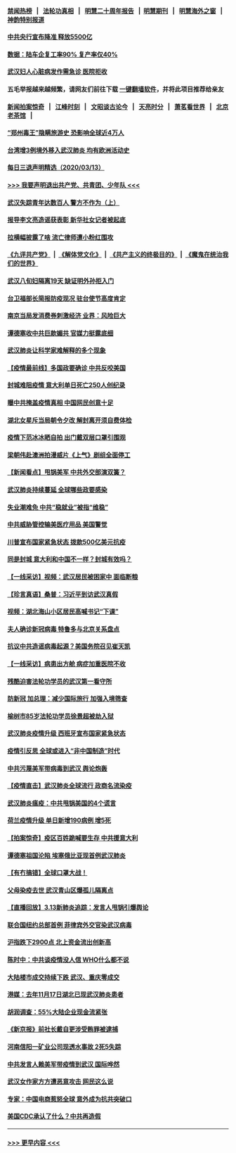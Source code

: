 #### [禁闻热榜](热点新闻.md?=0)  &nbsp;&nbsp;|&nbsp;&nbsp; [法轮功真相](https://github.com/gfw-breaker/truth/blob/master/README.md?=0) &nbsp;&nbsp;|&nbsp;&nbsp; [明慧二十周年报告](https://github.com/gfw-breaker/mh-reports/blob/master/README.md?=0) &nbsp;&nbsp;|&nbsp;&nbsp;[明慧期刊](https://github.com/gfw-breaker/mh-qikan) &nbsp;&nbsp;|&nbsp;&nbsp; [明慧海外之窗](https://github.com/gfw-breaker/mh-news/blob/master/README.md?=0) &nbsp;&nbsp;|&nbsp;&nbsp; [神韵特别报道](https://github.com/gfw-breaker/mh-news/blob/master/shenyun.md?=0)
#### [中共央行宣布降准 释放5500亿](../pages/nsc413/n11939601.md?t=03142031) 
#### [数据：陆车企复工率90% 复产率仅40%](../pages/nsc413/n11939936.md?t=03142031) 
#### [武汉妇人心脏病发作需急诊 医院拒收](../pages/nsc413/n11939919.md?t=03142031) 
#### 五毛举报越来越频繁，请网友们前往下载 [一键翻墙软件](https://github.com/gfw-breaker/ssr-accounts)，并将此项目推荐给亲友
#### [新闻拍案惊奇](https://github.com/gfw-breaker/banned-news/blob/master/pages/link4.md) &nbsp;&nbsp;|&nbsp;&nbsp; [江峰时刻](https://github.com/gfw-breaker/banned-news/blob/master/pages/link4.md) &nbsp;&nbsp;|&nbsp;&nbsp; [文昭谈古论今](https://github.com/gfw-breaker/banned-news/blob/master/pages/link4.md) &nbsp;&nbsp;|&nbsp;&nbsp; [天亮时分](https://github.com/gfw-breaker/banned-news/blob/master/pages/link4.md) &nbsp;&nbsp;|&nbsp;&nbsp; [萧茗看世界](https://github.com/gfw-breaker/banned-news/blob/master/pages/link4.md) &nbsp;&nbsp;|&nbsp;&nbsp; [北京老茶馆](https://github.com/gfw-breaker/banned-news/blob/master/pages/link4.md) &nbsp;&nbsp;|&nbsp;&nbsp; 
#### [“郑州毒王”隐瞒旅游史 恐影响全球近4万人](../pages/nsc413/n11940024.md?t=03142031) 
#### [台湾增3例境外移入武汉肺炎 均有欧洲活动史](../pages/nsc413/n11939939.md?t=03142031) 
#### [每日三退声明精选（2020/03/13）](../pages/nsc413/n11940013.md?t=03142031) 
#### [>>> 我要声明退出共产党、共青团、少年队 <<<](https://github.com/begood0513/goodnews/blob/master/quit/letter.md) 
#### [武汉失踪青年达数百人 警方不作为（上）](../pages/nsc413/n11939304.md?t=03142031) 
#### [报导李文亮造谣获表彰 新华社女记者被起底](../pages/nsc413/n11939689.md?t=03142031) 
#### [拉横幅披露了啥 流亡律师遭小粉红围攻](../pages/nsc413/n11939635.md?t=03142031) 
#### [《九评共产党》](https://github.com/begood0513/9ping.md/blob/master/README.md) &nbsp;|&nbsp; [《解体党文化》](../../../../jtdwh.md/blob/master/README.md)  &nbsp;|&nbsp; [《共产主义的终极目的》](../../../../gczydzjmd.md/blob/master/README.md) &nbsp;|&nbsp; [《魔鬼在统治我们的世界》](../../../../mgztzwmdsj.md/blob/master/README.md) 
#### [武汉八旬妇隔离19天 缺证明外孙拒入门](../pages/nsc413/n11939610.md?t=03142031) 
#### [台卫福部长简报防疫现况 驻台使节高度肯定](../pages/nsc413/n11939596.md?t=03142031) 
#### [南京当局发消费券刺激经济 业界：风险巨大](../pages/nsc413/n11939302.md?t=03142031) 
#### [谭德塞收中共巨款媚共 官媒力挺露底细](../pages/nsc413/n11939007.md?t=03142031) 
#### [武汉肺炎让科学家难解释的多个现象](../pages/nsc413/n11938553.md?t=03142031) 
#### [【疫情最前线】多国政要确诊 中共反咬美国](../pages/nsc413/n11938734.md?t=03142031) 
#### [封城难阻疫情 意大利单日死亡250人创纪录](../pages/nsc413/n11939185.md?t=03142031) 
#### [曝中共掩盖疫情真相 中国网民创意十足](../pages/nsc413/n11939039.md?t=03142031) 
#### [湖北女星斥当局朝令夕改 解封离开须自费体检](../pages/nsc413/n11938864.md?t=03142031) 
#### [疫情下范冰冰晒自拍 出门戴双层口罩引围观](../pages/nsc413/n11938952.md?t=03142031) 
#### [梁朝伟赴澳洲拍漫威片《上气》剧组全面停工](../pages/nsc413/n11938685.md?t=03142031) 
#### [【新闻看点】甩锅美军 中共外交部演双簧？](../pages/nsc413/n11938828.md?t=03142031) 
#### [武汉肺炎持续蔓延 全球哪些政要感染](../pages/nsc413/n11938672.md?t=03142031) 
#### [失业潮难免 中共“稳就业”被指“维稳”](../pages/nsc413/n11938974.md?t=03142031) 
#### [中共威胁管控输美医疗用品 美国警觉](../pages/nsc413/n11938602.md?t=03142031) 
#### [川普宣布国家紧急状态 拨款500亿美元抗疫](../pages/nsc413/n11939032.md?t=03142031) 
#### [同是封城 意大利和中国不一样？封城有效吗？](../pages/nsc413/n11938855.md?t=03142031) 
#### [【一线采访】视频：武汉居民被困家中 面临断粮](../pages/nsc413/n11938946.md?t=03142031) 
#### [【珍言真语】桑普：习近平到访武汉真假](../pages/nsc413/n11938896.md?t=03142031) 
#### [视频：湖北海山小区居民高喊书记“下课”](../pages/nsc413/n11938914.md?t=03142031) 
#### [夫人确诊新冠病毒 特鲁多与北京关系盘点](../pages/nsc413/n11938748.md?t=03142031) 
#### [抗议中共造谣病毒起源？美国务院召见崔天凯](../pages/nsc413/n11938747.md?t=03142031) 
#### [【一线采访】病患出方舱 病症加重医院不收](../pages/nsc413/n11938627.md?t=03142031) 
#### [残酷迫害法轮功学员的武汉第一看守所](../pages/nsc413/n11935225.md?t=03142031) 
#### [防新冠 加总理：减少国际旅行 加强入境筛查](../pages/nsc413/n11938771.md?t=03142031) 
#### [榆树市85岁法轮功学员徐景超被劫入狱](../pages/nsc413/n11937879.md?t=03142031) 
#### [武汉肺炎疫情升级 西班牙宣布国家紧急状态](../pages/nsc413/n11938701.md?t=03142031) 
#### [疫情引反思 全球或进入“非中国制造”时代](../pages/nsc413/n11938632.md?t=03142031) 
#### [中共污蔑美军带病毒到武汉 舆论炮轰](../pages/nsc413/n11938582.md?t=03142031) 
#### [【疫情直击】武汉肺炎全球流行 政商名流染疫](../pages/nsc413/n11938345.md?t=03142031) 
#### [武汉肺炎瘟疫：中共甩锅美国的4个谎言](../pages/nsc413/n11938370.md?t=03142031) 
#### [荷兰疫情升级 单日新增190病例 增5死](../pages/nsc413/n11938364.md?t=03142031) 
#### [【拍案惊奇】疫区百姓跪喊要生存 中共援意大利](../pages/nsc413/n11937193.md?t=03142031) 
#### [谭德塞祖国沦陷 埃塞俄比亚现首例武汉肺炎](../pages/nsc413/n11938415.md?t=03142031) 
#### [【有冇搞错】全球口罩大战！](../pages/nsc413/n11938472.md?t=03142031) 
#### [父母染疫去世 武汉青山区爆孤儿隔离点](../pages/nsc413/n11938032.md?t=03142031) 
#### [【直播回放】3.13新肺炎追踪：发言人甩锅引爆舆论](../pages/nsc413/n11938042.md?t=03142031) 
#### [联合国纽约总部首例 菲律宾外交官染武汉病毒](../pages/nsc413/n11937995.md?t=03142031) 
#### [沪指跌下2900点 北上资金流出创新高](../pages/nsc413/n11937855.md?t=03142031) 
#### [陈时中：中共谈疫情没人信 WHO什么都不说](../pages/nsc413/n11937929.md?t=03142031) 
#### [大陆楼市成交持续下跌 武汉、重庆零成交](../pages/nsc413/n11937577.md?t=03142031) 
#### [港媒：去年11月17日湖北已现武汉肺炎患者](../pages/nsc413/n11937669.md?t=03142031) 
#### [胡润调查：55%大陆企业现金流紧张](../pages/nsc413/n11937107.md?t=03142031) 
#### [《新京报》前社长戴自更涉受贿罪被逮捕](../pages/nsc413/n11937422.md?t=03142031) 
#### [河南信阳一矿业公司现透水事故 2死5失踪](../pages/nsc413/n11937442.md?t=03142031) 
#### [中共发言人赖美军带疫情到武汉 国际哗然](../pages/nsc413/n11936484.md?t=03142031) 
#### [武汉女作家方方遭恶意攻击 网民这么说](../pages/nsc413/n11937048.md?t=03142031) 
#### [专家：中国电商惹怒全球 意外成为抗共突破口](../pages/nsc413/n11937116.md?t=03142031) 
#### [美国CDC承认了什么？中共再造假](../pages/nsc413/n11936666.md?t=03142031) 

----
#### [ >>> 更早内容 <<< ](../indexes/nsc413-earlier.md)
